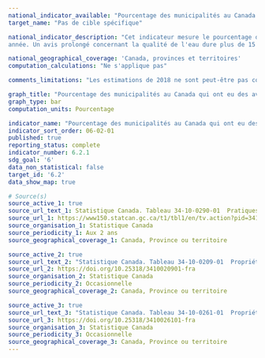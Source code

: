 ```yaml
---
national_indicator_available: "Pourcentage des municipalités au Canada qui ont eu des avis prolongés concernant la qualité de l’eau potable"
target_name: "Pas de cible spécifique"

national_indicator_description: "Cet indicateur mesure le pourcentage des municipalités au Canada qui ont reçu un avis prolongé concernant la qualité de l’eau potable par 
année. Un avis prolongé concernant la qualité de l'eau dure plus de 15 jours."

national_geographical_coverage: 'Canada, provinces et territoires' 
computation_calculations: "Ne s'applique pas"

comments_limitations: "Les estimations de 2018 ne sont peut-être pas comparables à celles de 2016 en raison d'une amélioration de la couverture et des définitions ainsi que des changements dans la méthodologie d'enquête. Les estimations de 2022 ne sont peut-être pas comparables à celles de 2020 en raison d'une amélioration de la couverture et des définitions ainsi que des changements dans la méthodologie d'enquête."

graph_title: "Pourcentage des municipalités au Canada qui ont eu des avis prolongés concernant la qualité de l’eau potable"
graph_type: bar
computation_units: Pourcentage

indicator_name: "Pourcentage des municipalités au Canada qui ont eu des avis prolongés concernant la qualité de l’eau potable"
indicator_sort_order: 06-02-01
published: true
reporting_status: complete
indicator_number: 6.2.1
sdg_goal: '6'
data_non_statistical: false
target_id: '6.2'
data_show_map: true

# Source(s)
source_active_1: true
source_url_text_1: Statistique Canada. Tableau 34-10-0290-01  Pratiques de gestion des actifs relatifs aux infrastructures publiques essentielles - Totalisation personnalisée
source_url_1: https://www150.statcan.gc.ca/t1/tbl1/en/tv.action?pid=3410029001
source_organisation_1: Statistique Canada
source_periodicity_1: Aux 2 ans
source_geographical_coverage_1: Canada, Province ou territoire

source_active_2: true
source_url_text_2: "Statistique Canada. Tableau 34-10-0209-01  Propriétaires municipaux d’actifs relatifs à l’eau potable selon le nombre d’avis concernant la qualité de l’eau potable qui ont excédé 15 jours, la zone (urbaine ou rurale) et la taille de la population, Infrastructure Canada"
source_url_2: https://doi.org/10.25318/3410020901-fra
source_organisation_2: Statistique Canada
source_periodicity_2: Occasionnelle
source_geographical_coverage_2: Canada, Province ou territoire

source_active_3: true
source_url_text_3: "Statistique Canada. Tableau 34-10-0261-01  Propriété municipale des actifs d'infrastructures essentielles, selon la zone (urbaine ou rurale) et la taille de la population, Infrastructure Canada, inactif"
source_url_3: https://doi.org/10.25318/3410026101-fra
source_organisation_3: Statistique Canada
source_periodicity_3: Occasionnelle
source_geographical_coverage_3: Canada, Province ou territoire
---
```

